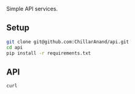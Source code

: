 Simple API services.


## Setup


```sh
git clone git@github.com:ChillarAnand/api.git
cd api
pip install -r requirements.txt
```

## API


```sh
curl
```
